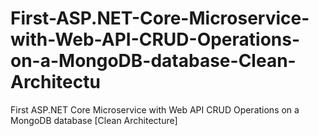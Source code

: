 # First-ASP.NET-Core-Microservice-with-Web-API-CRUD-Operations-on-a-MongoDB-database-Clean-Architectu
First ASP.NET Core Microservice with Web API CRUD Operations on a MongoDB database [Clean Architecture]
